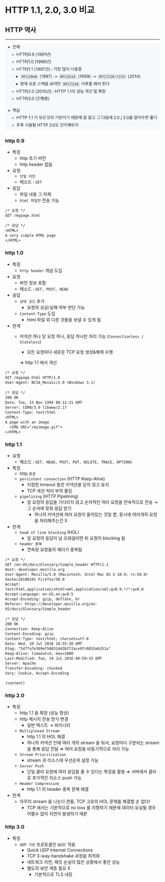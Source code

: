 # HTTP 1.1, 2.0, 3.0 비교

## HTTP 역사

---

![스크린샷 2023-07-06 오전 5.58.24.png](source_jimin/http.png)

### http 0.9

- 특징
    - http 초기 버전
    - http header 없음
- 요청
    - `단일 라인`
    - 메소드 : `GET`
- 응답
    - 파일 내용 그 자체
    - `html 파일만` 전송 가능

```
/* 요청 */
GET /mypage.html

/* 응답 */
<HTML>
A very simple HTML page
</HTML>
```

### http 1.0

- 특징
    - `http header` 개념 도입
- 요청
    - 버전 정보 포함
    - 메소드 : `GET, POST, HEAD`
- 응답
    - `상태 코드` 추가
        - 요청의 성공/실패 여부 판단 가능
    - `Content-Type` 도입
        - html 파일 외 다른 것들을 보낼 수 있게 됨
- 한계
    - 커넥션 하나 당 요청 하나, 응답 하나만 처리 가능 (`Connectionless / Stateless`)
        - 모든 요청마다 새로운 TCP 요청 생성&해제 수행
        
        ⇒ http 1.1 에서 개선
        

```
/* 요청 */
GET /mypage.html HTTP/1.0
User-Agent: NCSA_Mosaic/2.0 (Windows 3.1)

/* 응답 */
200 OK
Date: Tue, 15 Nov 1994 08:12:31 GMT
Server: CERN/3.0 libwww/2.17
Content-Type: text/html
<HTML>
A page with an image
  <IMG SRC="/myimage.gif">
</HTML>
```

### http 1.1

- 요청
    - 메소드 : `GET, HEAD, POST, PUT, DELETE, TRACE, OPTIONS`
- 특징
    - http `표준`
    - `persistent connection` (HTTP Keep-Alive)
        - 지정한 timeout 동안 커넥션을 닫지 않고 유지
        - TCP 세션 처리 부하 줄임
    - `pipelining` (HTTP Pipelining)
        - 앞 요청의 응답을 기다리지 않고 순차적인 여러 요청을 연속적으로 전송 → 그 순서에 맞춰 응답 받기
            - 하나의 커넥션에 여러 요청이 들어있는 것일 뿐, 동시에 여러개의 요청을 처리해주는건 X
- 한계
    - `head of line blocking` (HOL)
        - 앞 요청의 응답이 넘 오래걸리면 뒤 요청이 blocking 됨
    - `header 중복`
        - 연속된 요청들의 헤더가 중복됨

```
/* 요청 */
GET /en-US/docs/Glossary/Simple_header HTTP/1.1
Host: developer.mozilla.org
User-Agent: Mozilla/5.0 (Macintosh; Intel Mac OS X 10.9; rv:50.0) Gecko/20100101 Firefox/50.0
Accept: text/html,application/xhtml+xml,application/xml;q=0.9,*/*;q=0.8
Accept-Language: en-US,en;q=0.5
Accept-Encoding: gzip, deflate, br
Referer: https://developer.mozilla.org/en-US/docs/Glossary/Simple_header

/* 응답 */
200 OK
Connection: Keep-Alive
Content-Encoding: gzip
Content-Type: text/html; charset=utf-8
Date: Wed, 20 Jul 2016 10:55:30 GMT
Etag: "547fa7e369ef56031dd3bff2ace9fc0832eb251a"
Keep-Alive: timeout=5, max=1000
Last-Modified: Tue, 19 Jul 2016 00:59:33 GMT
Server: Apache
Transfer-Encoding: chunked
Vary: Cookie, Accept-Encoding

(content)
```

### http 2.0

- 특징
    - http 1.1 을 확장 (성능 향상)
    - http 메시지 전송 방식 변경
        - 일반 텍스트 → 바이너리
    - `Multiplexed Stream`
        - http 1.1 의 HOL 해결
        - 하나의 커넥션 안에 여러 개의 stream 을 둬서, 요청마다 구분되는 stream 을 통해 응답 전달 ⇒ 여러 요청을 비동기적으로 처리 가능
    - `Stream Prioritization`
        - stream 과 리소스에 우선순위 설정 가능
    - `Server Push`
        - 단일 클라 요청에 여러 응답을 줄 수 있다는 특징을 활용 ⇒ 서버에서 클라로 추가적인 리소스 push 가능
    - `Header Compression`
        - http 1.1 의 header 중복 문제 해결
- 한계
    - 아무리 stream 을 나눈다 한들, TCP 고유의 HOL 문제를 해결할 순 없다!
        - TCP 에서는 기본적으로 no loss 를 지향하기 때문에 데이터 유실될 경우 어쩔수 없이 지연이 발생하기 때문

### http 3.0

- 특징
    - `UDP 기반` 프로토콜인 `QUIC` 적용
        - Quick UDP Internet Connections
        - TCP 3-way-handshake 과정을 최적화
        - 네트워크 지연, 패킷 손실이 많은 상황에서 좋은 성능
        - 별도의 보안 계층 필요 X
            - 기본적으로 TLS 내장